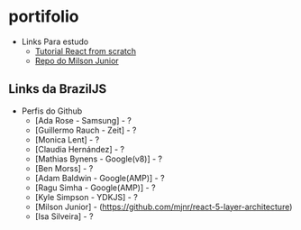 # portifolio

* Links Para estudo
    * [Tutorial React from scratch](https://medium.freecodecamp.org/part-1-react-app-from-scratch-using-webpack-4-562b1d231e75)
    * [Repo do Milson Junior](https://github.com/mjnr/react-5-layer-architecture)


## Links da BrazilJS
* Perfis do Github
    * [Ada Rose - Samsung] - ?
    * [Guillermo Rauch - Zeit] - ?
    * [Monica Lent] - ?
    * [Claudia Hernández] - ?
    * [Mathias Bynens - Google(v8)] - ?
    * [Ben Morss] - ?
    * [Adam Baldwin - Google(AMP)] - ?
    * [Ragu Simha - Google(AMP)] - ?
    * [Kyle Simpson - YDKJS] - ?
    * [Milson Junior] - (https://github.com/mjnr/react-5-layer-architecture)
    * [Isa Silveira] - ?